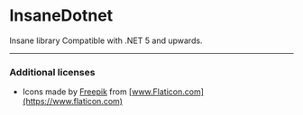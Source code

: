 # InsaneDotnet
Insane library Compatible with .NET 5 and upwards.

<hr />

### Additional licenses
* Icons made by [Freepik](https://www.freepik.com) from [www.Flaticon.com](https://www.flaticon.com)

